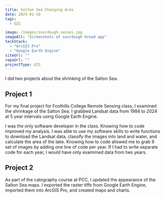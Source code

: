 ```yaml
---
title: Salton Sea Changing Area
date: 2025-01-19
tags:
  - GIS

image: /images/sourdough-sensei.jpg
imageAlt: "Screenshots of sourdough bread app"
teckStack:
  - "ArcGIS Pro"
  - "Google Earth Engine"
siteUrl: ""
repoUrl: ""
projectType: GIS
---
```


I did two projects about the shrinking of the Salton Sea.

## Project 1

For my final project for Foothills College Remote Sensing class, I examined the shrinkage of the Salton Sea. I grabbed Landsat data from 1984 to 2024 at 5 year intervals using Google Earth Engine.

I was the only software developer in the class. Knowing how to code improved my analysis. I was able to use my software skills to write functions to download the Landsat data, classify the images into land and water, and calculate the area of the lake. Knowing how to code allowed me to grab 9 set of images by adding one line of code per year. If I had to write separate code for each year, I would have only examimed data from two years.

## Project 2

As part of the catography course at PCC, I updated the appearance of the Salton Sea maps. I exported the raster tiffs from Google Earth Engine, imported them into ArcGIS Pro, and created maps and charts.
